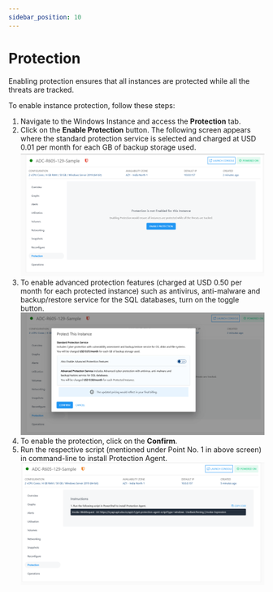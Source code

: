 ```yaml
---
sidebar_position: 10
---
```

# Protection

Enabling protection ensures that all instances are protected while all the threats are tracked.

To enable instance protection, follow these steps:

1. Navigate to the Windows Instance and access the **Protection** tab.
2. Click on the **Enable Protection** button. The following screen appears where the standard protection service is selected and charged at USD 0.01 per month for each GB of backup storage used.
   ![Enable Protection](img/Protection.png)
3. To enable advanced protection features (charged at USD 0.50 per month for each protected instance) such as antivirus, anti-malware and backup/restore service for the SQL databases, turn on the toggle button. 
   ![Protect This Instance](img/Protection1.png)
4. To enable the protection, click on the **Confirm**. 
6. Run the respective script (mentioned under Point No. 1 in above screen) in command-line to install Protection Agent.
   ![PowerShell Script](img/Protection2.png)



